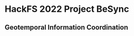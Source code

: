 # HackFS 2022 Project BeSync
## Geotemporal Information Coordination


<!-- 1. Install Magic SDK -->
<script src="https://auth.magic.link/sdk"></script>
<script>
/* 2. Initialize Magic Instance */
const magic = new Magic('pk_live_C3F422FED9B82602');


/* 3. Implement Render Function */
const render = async () => {
  let html = '';

  /*
    For this tutorial, our callback route is simply "/callback"
  */
  if (window.location.pathname === '/callback') {
    try {
      /* Complete the "authentication callback" */
      await magic.auth.loginWithCredential();

      /* Get user metadata including email */
      const userMetadata = await magic.user.getMetadata();

      html = `
        <h1>Current user: ${userMetadata.email}</h1>
        <button onclick="handleLogout()">Logout</button>
      `;
    } catch {
      /* In the event of an error, we'll go back to the login page */
      window.location.href = window.location.origin;
    }
  } else {
    const isLoggedIn = await magic.user.isLoggedIn();

    /* Show login form if user is not logged in */
    html = `
      <h1>Please sign up or login</h1>
      <form onsubmit="handleLogin(event)">
        <input type="email" name="email" required="required" placeholder="Enter your email" />
        <button type="submit">Send</button>
      </form>
    `;

    if (isLoggedIn) {
      /* Get user metadata including email */
      const userMetadata = await magic.user.getMetadata();
      html = `
        <h1>Current user: ${userMetadata.email}</h1>
        <button onclick="handleLogout()">Logout</button>
      `;
    }
  }

  document.getElementById('app').innerHTML = html;
};

/* 4. Implement Login Handler */
const handleLogin = async e => {
  e.preventDefault();
  const email = new FormData(e.target).get('email');
  const redirectURI = `${window.location.origin}/callback`; // 👈 This will be our callback URI
  if (email) {
    /* One-liner login 🤯 */
    await magic.auth.loginWithMagicLink({ email, redirectURI }); // 👈 Notice the additional parameter!
    render();
  }
};

/* 5. Implement Logout Handler */
const handleLogout = async () => {
  await magic.user.logout();
  render();
};
</script

**Bold** and _Italic_ and `Code` text

[Link](url) and ![Image](src)
```

For more details see [Basic writing and formatting syntax](https://docs.github.com/en/github/writing-on-github/getting-started-with-writing-and-formatting-on-github/basic-writing-and-formatting-syntax).

### Jekyll Themes

Your Pages site will use the layout and styles from the Jekyll theme you have selected in your [repository settings](https://github.com/pensivecyborg/besyncme.io/settings/pages). The name of this theme is saved in the Jekyll `_config.yml` configuration file.

### Support or Contact

Having trouble with Pages? Check out our [documentation](https://docs.github.com/categories/github-pages-basics/) or [contact support](https://support.github.com/contact) and we’ll help you sort it out.
